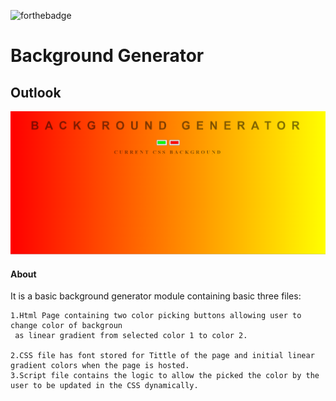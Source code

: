 ![forthebadge](https://forthebadge.com/images/badges/uses-js.svg)

# Background Generator

## Outlook

![](/images/main.PNG)


#### About 

It is a basic background generator module containing basic three files:

	1.Html Page containing two color picking buttons allowing user to change color of backgroun
	 as linear gradient from selected color 1 to color 2.
	
	2.CSS file has font stored for Tittle of the page and initial linear gradient colors when the page is hosted.
	3.Script file contains the logic to allow the picked the color by the user to be updated in the CSS dynamically.

	
